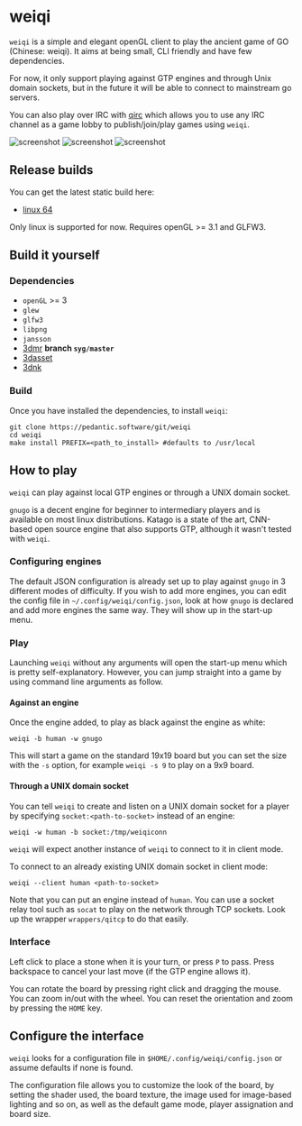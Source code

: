 # weiqi

`weiqi` is a simple and elegant openGL client to play the ancient game of GO
(Chinese: weiqi). It aims at being small, CLI friendly and have few
dependencies.

For now, it only support playing against GTP engines and through Unix domain
sockets, but in the future it will be able to connect to mainstream go servers.

You can also play over IRC with [qirc](https://pedantic.software/git/qirc/about)
which allows you to use any IRC channel as a game lobby to publish/join/play
games using `weiqi`.

![screenshot](https://pedantic.software/syg/files/weiqi/screenshots/ui.png)
![screenshot](https://pedantic.software/syg/files/weiqi/screenshots/5.png)
![screenshot](https://pedantic.software/syg/files/weiqi/screenshots/6.png)

## Release builds

You can get the latest static build here:

- [linux 64](https://pedantic.software/syg/files/weiqi/weiqi.tar.gz)

Only linux is supported for now. Requires openGL >= 3.1 and GLFW3.

## Build it yourself

### Dependencies

- `openGL` >= 3
- `glew`
- `glfw3`
- `libpng`
- `jansson`
- [3dmr](https://pedantic.software/git/3dmr) **branch `syg/master`**
- [3dasset](https://pedantic.software/git/~syg/3dasset)
- [3dnk](https://pedantic.software/git/~syg/3dnk)

### Build

Once you have installed the dependencies, to install `weiqi`:

```
git clone https://pedantic.software/git/weiqi
cd weiqi
make install PREFIX=<path_to_install> #defaults to /usr/local
```

## How to play

`weiqi` can play against local GTP engines or through a UNIX domain socket.

`gnugo` is a decent engine for beginner to intermediary players and is available
on most linux distributions. Katago is a state of the art, CNN-based open source
engine that also supports GTP, although it wasn't tested with `weiqi`.

### Configuring engines

The default JSON configuration is already set up to play against `gnugo` in 3
different modes of difficulty. If you wish to add more engines, you can edit the
config file in `~/.config/weiqi/config.json`, look at how `gnugo` is declared
and add more engines the same way. They will show up in the start-up menu.

### Play

Launching `weiqi` without any arguments will open the start-up menu which is
pretty self-explanatory. However, you can jump straight into a game by using
command line arguments as follow.

#### Against an engine

Once the engine added, to play as black against the engine as white:

```
weiqi -b human -w gnugo
```

This will start a game on the standard 19x19 board but you can set the size with
the `-s` option, for example `weiqi -s 9` to play on a 9x9 board.

#### Through a UNIX domain socket

You can tell `weiqi` to create and listen on a UNIX domain socket for a player
by specifying `socket:<path-to-socket>` instead of an engine:

```
weiqi -w human -b socket:/tmp/weiqiconn
```

`weiqi` will expect another instance of `weiqi` to connect to it in client mode.

To connect to an already existing UNIX domain socket in client mode:

```
weiqi --client human <path-to-socket>
```

Note that you can put an engine instead of `human`. You can use a socket relay
tool such as `socat` to play on the network through TCP sockets. Look up the
wrapper `wrappers/qitcp` to do that easily.

### Interface

Left click to place a stone when it is your turn, or press `P` to pass. Press
backspace to cancel your last move (if the GTP engine allows it).

You can rotate the board by pressing right click and dragging the mouse. You can
zoom in/out with the wheel. You can reset the orientation and zoom by pressing
the `HOME` key.

## Configure the interface

`weiqi` looks for a configuration file in `$HOME/.config/weiqi/config.json` or
assume defaults if none is found.

The configuration file allows you to customize the look of the board, by setting
the shader used, the board texture, the image used for image-based lighting and
so on, as well as the default game mode, player assignation and board size.
